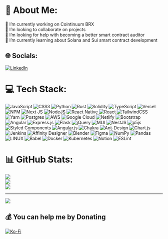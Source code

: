 # 💫 About Me:
🔭 I’m currently working on Cointinuum BRX<br>👯 I’m looking to collaborate on projects<br>🤝 I’m looking for help with becoming a better smart contract auditor<br>🌱 I’m currently learning about Solana and Sui smart contract development


## 🌐 Socials:
[![LinkedIn](https://img.shields.io/badge/LinkedIn-%230077B5.svg?logo=linkedin&logoColor=white)](https://linkedin.com/in/dezcallimese) 

# 💻 Tech Stack:
![JavaScript](https://img.shields.io/badge/javascript-%23323330.svg?logo=javascript&logoColor=%23F7DF1E) ![CSS3](https://img.shields.io/badge/css3-%231572B6.svg?logo=css3&logoColor=white) ![Python](https://img.shields.io/badge/python-3670A0?logo=python&logoColor=ffdd54) ![Rust](https://img.shields.io/badge/rust-%23000000.svg?logo=rust&logoColor=white) ![Solidity](https://img.shields.io/badge/Solidity-%23363636.svg?logo=solidity&logoColor=white) ![TypeScript](https://img.shields.io/badge/typescript-%23007ACC.svg?logo=typescript&logoColor=white) ![Vercel](https://img.shields.io/badge/vercel-%23000000.svg?logo=vercel&logoColor=white) ![NPM](https://img.shields.io/badge/NPM-%23000000.svg?logo=npm&logoColor=white) ![Next JS](https://img.shields.io/badge/Next-black?logo=next.js&logoColor=white) ![NodeJS](https://img.shields.io/badge/node.js-6DA55F?logo=node.js&logoColor=white) ![React Native](https://img.shields.io/badge/react_native-%2320232a.svg?logo=react&logoColor=%2361DAFB) ![React](https://img.shields.io/badge/react-%2320232a.svg?logo=react&logoColor=%2361DAFB) ![TailwindCSS](https://img.shields.io/badge/tailwindcss-%2338B2AC.svg?logo=tailwind-css&logoColor=white) ![Yarn](https://img.shields.io/badge/yarn-%232C8EBB.svg?logo=yarn&logoColor=white) ![Postgres](https://img.shields.io/badge/postgres-%23316192.svg?logo=postgresql&logoColor=white) ![AWS](https://img.shields.io/badge/AWS-%23FF9900.svg?logo=amazon-aws&logoColor=white) ![Google Cloud](https://img.shields.io/badge/Google%20Cloud-%234285F4.svg?logo=google-cloud&logoColor=white) ![Netlify](https://img.shields.io/badge/netlify-%23000000.svg?logo=netlify&logoColor=#00C7B7) ![Bootstrap](https://img.shields.io/badge/bootstrap-%23563D7C.svg?logo=bootstrap&logoColor=white) ![Angular](https://img.shields.io/badge/angular-%23DD0031.svg?logo=angular&logoColor=white) ![Express.js](https://img.shields.io/badge/express.js-%23404d59.svg?logo=express&logoColor=%2361DAFB) ![Flask](https://img.shields.io/badge/flask-%23000.svg?logo=flask&logoColor=white) ![jQuery](https://img.shields.io/badge/jquery-%230769AD.svg?logo=jquery&logoColor=white) ![MUI](https://img.shields.io/badge/MUI-%230081CB.svg?logo=material-ui&logoColor=white) ![NestJS](https://img.shields.io/badge/nestjs-%23E0234E.svg?logo=nestjs&logoColor=white) ![p5js](https://img.shields.io/badge/p5.js-ED225D?logo=p5.js&logoColor=FFFFFF) ![Styled Components](https://img.shields.io/badge/styled--components-DB7093?logo=styled-components&logoColor=white) ![Angular.js](https://img.shields.io/badge/angular.js-%23E23237.svg?logo=angularjs&logoColor=white) ![Chakra](https://img.shields.io/badge/chakra-%234ED1C5.svg?logo=chakraui&logoColor=white) ![Ant-Design](https://img.shields.io/badge/-AntDesign-%230170FE?logo=ant-design&logoColor=white) ![Chart.js](https://img.shields.io/badge/chart.js-F5788D.svg?logo=chart.js&logoColor=white) ![Jenkins](https://img.shields.io/badge/jenkins-%232C5263.svg?logo=jenkins&logoColor=white) ![Affinity Designer](https://img.shields.io/badge/affinitydesginer-%231B72BE.svg?logo=affinity-designer&logoColor=white) ![Blender](https://img.shields.io/badge/blender-%23F5792A.svg?logo=blender&logoColor=white) 	![Figma](https://img.shields.io/badge/figma-%23F24E1E.svg?logo=figma&logoColor=white) ![NumPy](https://img.shields.io/badge/numpy-%23013243.svg?logo=numpy&logoColor=white) ![Pandas](https://img.shields.io/badge/pandas-%23150458.svg?logo=pandas&logoColor=white) ![LINUX](https://img.shields.io/badge/Linux-FCC624?logo=linux&logoColor=black) ![Babel](https://img.shields.io/badge/Babel-F9DC3e?logo=babel&logoColor=black) ![Docker](https://img.shields.io/badge/docker-%230db7ed.svg?logo=docker&logoColor=white) ![Kubernetes](https://img.shields.io/badge/kubernetes-%23326ce5.svg?logo=kubernetes&logoColor=white) ![Notion](https://img.shields.io/badge/Notion-%23000000.svg?logo=notion&logoColor=white) ![ESLint](https://img.shields.io/badge/ESLint-4B3263?logo=eslint&logoColor=white)
# 📊 GitHub Stats:
![](https://github-readme-stats.vercel.app/api?username=dezcalimese&theme=dark&hide_border=false&include_all_commits=false&count_private=true)<br/>
![](https://github-readme-streak-stats.herokuapp.com/?user=dezcalimese&theme=dark&hide_border=false)<br/>
![](https://github-readme-stats.vercel.app/api/top-langs/?username=dezcalimese&theme=dark&hide_border=false&include_all_commits=false&count_private=true&layout=compact)

---
[![](https://visitcount.itsvg.in/api?id=dezcalimese&icon=0&color=8)](https://visitcount.itsvg.in)

  ## 💰 You can help me by Donating
  [![Ko-Fi](https://img.shields.io/badge/Ko--fi-F16061?logo=ko-fi&logoColor=white)](https://ko-fi.com/dezcalimese) 

  
<!-- Proudly created with GPRM ( https://gprm.itsvg.in ) -->
